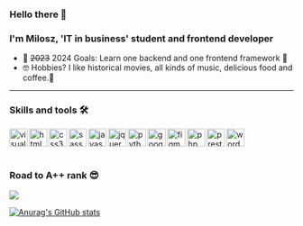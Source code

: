 ### Hello there 👋

### I'm Milosz, 'IT in business' student  and frontend developer


- 📖 ~~2023~~ 2024 Goals: Learn one backend and one frontend framework 🤩
- 🤓 Hobbies? I like historical movies, all kinds of music, delicious food and coffee.🤤
***

### Skills and tools 🛠
<img src="https://cdn.jsdelivr.net/gh/devicons/devicon/icons/vscode/vscode-original.svg" align='left' width='32' height='32' alt='visual studio code' />
<img src="https://cdn.jsdelivr.net/gh/devicons/devicon/icons/html5/html5-original.svg" align='left' width='32' height='32' alt='html5' />
<img src="https://cdn.jsdelivr.net/gh/devicons/devicon/icons/css3/css3-original.svg" align='left' width='32' height='32' alt='css3'/>
<img src="https://cdn.jsdelivr.net/gh/devicons/devicon/icons/sass/sass-original.svg" align='left' width='32' height='32' alt='sass' />
<img src="https://cdn.jsdelivr.net/gh/devicons/devicon/icons/javascript/javascript-original.svg" align='left' width='32' height='32' alt='javascript' />
<img src="https://cdn.jsdelivr.net/gh/devicons/devicon/icons/jquery/jquery-original.svg" align='left' width='32' height='32' alt='jquery' />
<img src="https://cdn.jsdelivr.net/gh/devicons/devicon/icons/python/python-original.svg" align='left' width='32' height='32' alt='python' />
<img src="https://cdn.jsdelivr.net/gh/devicons/devicon/icons/google/google-original.svg" align='left' width='32' height='32' alt='google' />
<img src="https://cdn.jsdelivr.net/gh/devicons/devicon/icons/figma/figma-original.svg" align='left' width='32' height='32' alt='figma' />
<img src="https://cdn.jsdelivr.net/gh/devicons/devicon/icons/php/php-original.svg" align='left' width='32' height='32' alt='php' />
<img src='https://seeklogo.com/images/P/prestashop-logo-E97F09416E-seeklogo.com.png' align='left' width='32' height='32' alt='prestashop'/>
<img src="https://cdn.jsdelivr.net/gh/devicons/devicon/icons/wordpress/wordpress-plain.svg" align='left' width='32' height='32' alt='wordpress' />
<br>
<br>
<br>


### Road to A++ rank 😎 
![](https://us-central1-progress-markdown.cloudfunctions.net/progress/50)
<br>

[![Anurag's GitHub stats](https://github-readme-stats.vercel.app/api?username=miloszbranewicz&show_icons=true&theme=dracula)](https://github.com/anuraghazra/github-readme-stats)
          
          
          
